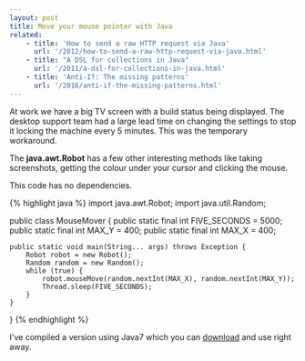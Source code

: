 ```yaml
---
layout: post
title: Move your mouse pointer with Java
related: 
    - title: 'How to send a raw HTTP request via Java'
      url: '/2012/how-to-send-a-raw-http-request-via-java.html'
    - title: "A DSL for collections in Java"
      url: '/2011/a-dsl-for-collections-in-java.html'
    - title: 'Anti-If: The missing patterns'
      url: '/2016/anti-if-the-missing-patterns.html'
---
```

<p>At work we have a big TV screen with a build status being displayed. The desktop support team had a large lead time on changing the settings to stop it locking the machine every 5 minutes. This was the temporary workaround.</p>
<p>The <strong>java.awt.Robot</strong> has a few other interesting methods like taking screenshots, getting the colour under your cursor and clicking the mouse. </p>
<p>This code has no dependencies.</p>

{% highlight java %}
import java.awt.Robot;
import java.util.Random;

public class MouseMover {
    public static final int FIVE_SECONDS = 5000;
    public static final int MAX_Y = 400;
    public static final int MAX_X = 400;

    public static void main(String... args) throws Exception {
        Robot robot = new Robot();
        Random random = new Random();
        while (true) {
            robot.mouseMove(random.nextInt(MAX_X), random.nextInt(MAX_Y));
            Thread.sleep(FIVE_SECONDS);
        }
    }
}
{% endhighlight %}

I've compiled a version using Java7 which you can <a href="/assets/MouseMover.class">download</a> and use right away.
